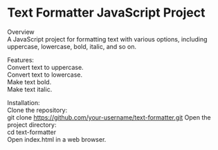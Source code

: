<h1>Text Formatter JavaScript Project</h1>

Overview<br>
A JavaScript project for formatting text with various options, including uppercase, lowercase, bold, italic, and so on.

Features:<br>
Convert text to uppercase.<br>
Convert text to lowercase.<br>
Make text bold.<br>
Make text italic.<br>

Installation:<br>
Clone the repository:<br>
git clone https://github.com/your-username/text-formatter.git
Open the project directory:<br>
cd text-formatter<br>
Open index.html in a web browser.
